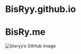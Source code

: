 # BisRyy.github.io
# BisRy.me

![bisryy’s GitHub image](https://github-business-card.vercel.app/api/github?username=bisryy)

